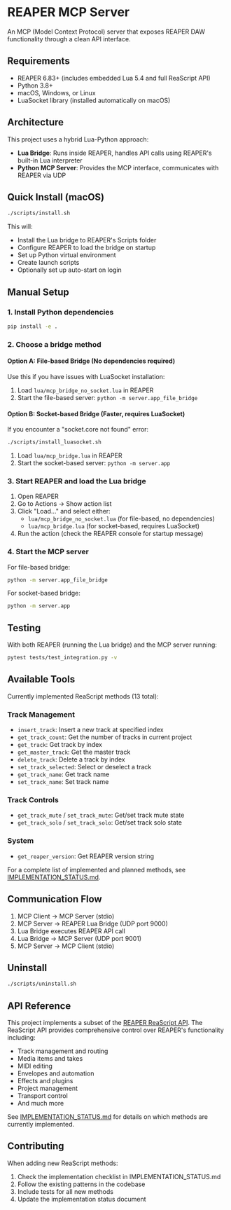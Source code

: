 # REAPER MCP Server

An MCP (Model Context Protocol) server that exposes REAPER DAW functionality through a clean API interface.

## Requirements

- REAPER 6.83+ (includes embedded Lua 5.4 and full ReaScript API)
- Python 3.8+
- macOS, Windows, or Linux
- LuaSocket library (installed automatically on macOS)

## Architecture

This project uses a hybrid Lua-Python approach:
- **Lua Bridge**: Runs inside REAPER, handles API calls using REAPER's built-in Lua interpreter
- **Python MCP Server**: Provides the MCP interface, communicates with REAPER via UDP

## Quick Install (macOS)

```bash
./scripts/install.sh
```

This will:
- Install the Lua bridge to REAPER's Scripts folder
- Configure REAPER to load the bridge on startup
- Set up Python virtual environment
- Create launch scripts
- Optionally set up auto-start on login

## Manual Setup

### 1. Install Python dependencies

```bash
pip install -e .
```

### 2. Choose a bridge method

#### Option A: File-based Bridge (No dependencies required)

Use this if you have issues with LuaSocket installation:

1. Load `lua/mcp_bridge_no_socket.lua` in REAPER
2. Start the file-based server: `python -m server.app_file_bridge`

#### Option B: Socket-based Bridge (Faster, requires LuaSocket)

If you encounter a "socket.core not found" error:

```bash
./scripts/install_luasocket.sh
```

1. Load `lua/mcp_bridge.lua` in REAPER
2. Start the socket-based server: `python -m server.app`

### 3. Start REAPER and load the Lua bridge

1. Open REAPER
2. Go to Actions → Show action list
3. Click "Load..." and select either:
   - `lua/mcp_bridge_no_socket.lua` (for file-based, no dependencies)
   - `lua/mcp_bridge.lua` (for socket-based, requires LuaSocket)
4. Run the action (check the REAPER console for startup message)

### 4. Start the MCP server

For file-based bridge:
```bash
python -m server.app_file_bridge
```

For socket-based bridge:
```bash
python -m server.app
```

## Testing

With both REAPER (running the Lua bridge) and the MCP server running:

```bash
pytest tests/test_integration.py -v
```

## Available Tools

Currently implemented ReaScript methods (13 total):

### Track Management
- `insert_track`: Insert a new track at specified index
- `get_track_count`: Get the number of tracks in current project  
- `get_track`: Get track by index
- `get_master_track`: Get the master track
- `delete_track`: Delete a track by index
- `set_track_selected`: Select or deselect a track
- `get_track_name`: Get track name
- `set_track_name`: Set track name

### Track Controls
- `get_track_mute` / `set_track_mute`: Get/set track mute state
- `get_track_solo` / `set_track_solo`: Get/set track solo state

### System
- `get_reaper_version`: Get REAPER version string

For a complete list of implemented and planned methods, see [IMPLEMENTATION_STATUS.md](IMPLEMENTATION_STATUS.md).

## Communication Flow

1. MCP Client → MCP Server (stdio)
2. MCP Server → REAPER Lua Bridge (UDP port 9000)
3. Lua Bridge executes REAPER API call
4. Lua Bridge → MCP Server (UDP port 9001)
5. MCP Server → MCP Client (stdio)

## Uninstall

```bash
./scripts/uninstall.sh
```

## API Reference

This project implements a subset of the [REAPER ReaScript API](https://www.reaper.fm/sdk/reascript/reascripthelp.html). The ReaScript API provides comprehensive control over REAPER's functionality including:

- Track management and routing
- Media items and takes
- MIDI editing
- Envelopes and automation  
- Effects and plugins
- Project management
- Transport control
- And much more

See [IMPLEMENTATION_STATUS.md](IMPLEMENTATION_STATUS.md) for details on which methods are currently implemented.

## Contributing

When adding new ReaScript methods:
1. Check the implementation checklist in IMPLEMENTATION_STATUS.md
2. Follow the existing patterns in the codebase
3. Include tests for all new methods
4. Update the implementation status document